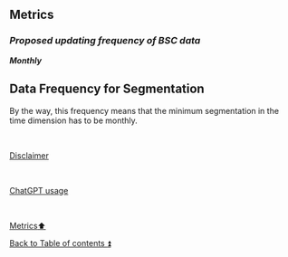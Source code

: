 ## Metrics  

### **_Proposed updating frequency of BSC data_**  

**_Monthly_**  

## Data Frequency for Segmentation  

By the way, this frequency means that the minimum segmentation in the time dimension has to be monthly.

<p><br></p> 

[Disclaimer](../DISCLAIMER.md)

<p><br></p>  

[ChatGPT usage](../CHATGPT_USAGE.md)  

<p><br></p>

[Metrics:arrow_up:](metrics.md)  

[Back to Table of contents :arrow_double_up:](../README.md)